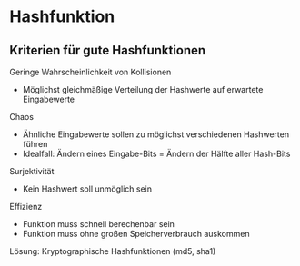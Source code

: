 # Hashfunktion
## Kriterien für gute Hashfunktionen
Geringe Wahrscheinlichkeit von Kollisionen
- Möglichst gleichmäßige Verteilung der Hashwerte auf erwartete Eingabewerte

Chaos
- Ähnliche Eingabewerte sollen zu möglichst verschiedenen Hashwerten führen
- Idealfall: Ändern eines Eingabe-Bits = Ändern der Hälfte aller Hash-Bits

Surjektivität
- Kein Hashwert soll unmöglich sein

Effizienz
- Funktion muss schnell berechenbar sein
- Funktion muss ohne großen Speicherverbrauch auskommen

Lösung: Kryptographische Hashfunktionen (md5, sha1)